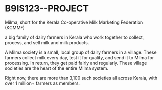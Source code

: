 # B9IS123--PROJECT

Milma, short for the Kerala Co-operative Milk Marketing Federation (KCMMF)

a big family of dairy farmers in Kerala who work together to collect, process, and sell milk and milk products.



A Milma society is a small, local group of dairy farmers in a village. These farmers collect milk every day, test it for quality, and send it to Milma for processing. In return, they get paid fairly and regularly. These village societies are the heart of the entire Milma system.

Right now, there are more than 3,100 such societies all across Kerala, with over 1 million+ farmers as members.